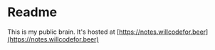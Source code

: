 # Readme

This is my public brain. It's hosted at [https://notes.willcodefor.beer](https://notes.willcodefor.beer)


